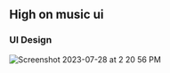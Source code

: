 ## High on music ui
### UI Design

![Screenshot 2023-07-28 at 2 20 56 PM](https://github.com/kishoreravi24/highonmusic-ui/assets/36214175/eeab0584-ab0d-45c3-b6f5-71921a60a7a3)
